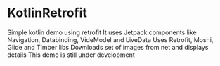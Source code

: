 # KotlinRetrofit
Simple kotlin demo using retrofit
It uses Jetpack components like Navigation, Databinding, VideModel and LiveData
Uses Retrofit, Moshi, Glide and Timber libs
Downloads set of images from net and displays details
This demo is still under development

